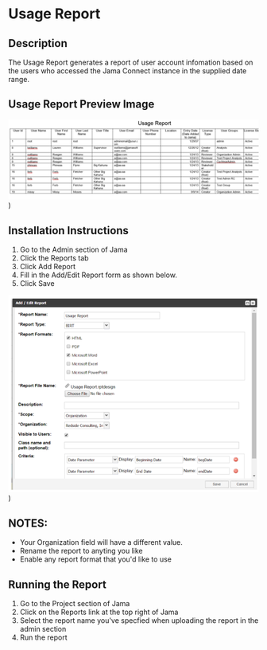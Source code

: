 # Usage Report

## Description
The Usage Report generates a report of user account infomation based on the users who accessed the Jama Connect instance in the supplied date range.

## Usage Report Preview Image
![Utilization by Project Report Preview](https://github.com/jamasoftware-ps/Community-Reports/blob/0325eda9683f381dd4332b35ac594bba4b2a64a8/Archived%20Reports/Login%20Usage%20Reports/User%20Usage%20Report/Usage_Report_Screenshot.png))

## Installation Instructions
1. Go to the Admin section of Jama
2. Click the Reports tab
3. Click Add Report
4. Fill in the Add/Edit Report form as shown below.
5. Click Save

![Report Configuration](https://github.com/jamasoftware-ps/Community-Reports/blob/0325eda9683f381dd4332b35ac594bba4b2a64a8/Archived%20Reports/Login%20Usage%20Reports/User%20Usage%20Report/UsageReportInstallationInstructions.png))

## NOTES: 
- Your Organization field will have a different value.  
- Rename the report to anyting you like
- Enable any report format that you'd like to use

## Running the Report
1. Go to the Project section of Jama
2. Click on the Reports link at the top right of Jama
3. Select the report name you've specfied when uploading the report in the admin section 
4. Run the report
